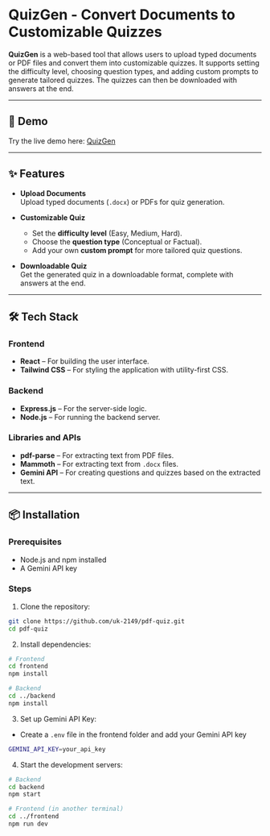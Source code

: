 # QuizGen - Convert Documents to Customizable Quizzes

**QuizGen** is a web-based tool that allows users to upload typed documents or PDF files and convert them into customizable quizzes. It supports setting the difficulty level, choosing question types, and adding custom prompts to generate tailored quizzes. The quizzes can then be downloaded with answers at the end.

---

## 🔗 Demo

Try the live demo here: [QuizGen](https://quizgen-xi.vercel.app)

---

## ✨ Features

- **Upload Documents**  
  Upload typed documents (`.docx`) or PDFs for quiz generation.

- **Customizable Quiz**
  - Set the **difficulty level** (Easy, Medium, Hard).
  - Choose the **question type** (Conceptual or Factual).
  - Add your own **custom prompt** for more tailored quiz questions.

- **Downloadable Quiz**  
  Get the generated quiz in a downloadable format, complete with answers at the end.

---

## 🛠️ Tech Stack

### Frontend

- **React** – For building the user interface.
- **Tailwind CSS** – For styling the application with utility-first CSS.

### Backend

- **Express.js** – For the server-side logic.
- **Node.js** – For running the backend server.

### Libraries and APIs

- **pdf-parse** – For extracting text from PDF files.
- **Mammoth** – For extracting text from `.docx` files.
- **Gemini API** – For creating questions and quizzes based on the extracted text.

---

## 📦 Installation

### Prerequisites
- Node.js and npm installed
- A Gemini API key

### Steps

1. Clone the repository:

```bash
git clone https://github.com/uk-2149/pdf-quiz.git
cd pdf-quiz
```

2. Install dependencies:

```bash
# Frontend
cd frontend
npm install

# Backend
cd ../backend
npm install
```

3. Set up Gemini API Key:
- Create a `.env` file in the frontend folder and add your Gemini API key
```bash
GEMINI_API_KEY=your_api_key
```

4. Start the development servers:
```bash
# Backend
cd backend
npm start

# Frontend (in another terminal)
cd ../frontend
npm run dev
```

